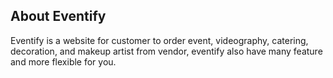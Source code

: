 ## About Eventify

Eventify is a website for customer to order event, videography, catering, decoration, and makeup artist from vendor, eventify also have many feature and more flexible for you.

